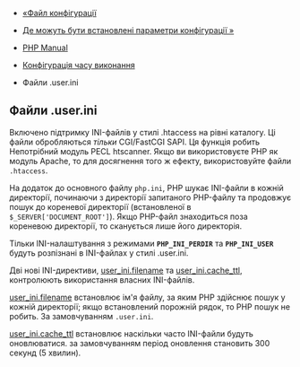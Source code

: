- [«Файл конфігурації](configuration.file.md)
- [Де можуть бути встановлені параметри конфігурації »](configuration.changes.modes.md)

- [PHP Manual](index.md)
- [Конфігурація часу виконання](configuration.md)
- Файли .user.ini

## Файли .user.ini

Включено підтримку INI-файлів у стилі .htaccess на рівні каталогу. Ці
файли обробляються *тільки* CGI/FastCGI SAPI. Ця функція робить
Непотрібний модуль PECL htscanner. Якщо ви використовуєте PHP як модуль
Apache, то для досягнення того ж ефекту, використовуйте файли
`.htaccess`.

На додаток до основного файлу `php.ini`, PHP шукає INI-файли в кожній
директорії, починаючи з директорії запитаного PHP-файлу та продовжує
пошук до кореневої директорії (встановленої в
`$_SERVER['DOCUMENT_ROOT']`). Якщо PHP-файл знаходиться поза кореневою
директорії, то сканується лише його директорія.

Тільки INI-налаштування з режимами **`PHP_INI_PERDIR`** та
**`PHP_INI_USER`** будуть розпізнані в INI-файлах у стилі .user.ini.

Дві нові INI-директиви, [user_ini.filename](ini.core.md#ini.user-ini.filename) та
[user_ini.cache_ttl](ini.core.md#ini.user-ini.cache-ttl), контролюють
використання власних INI-файлів.

[user_ini.filename](ini.core.md#ini.user-ini.filename) встановлює
ім'я файлу, за яким PHP здійснює пошук у кожній директорії; якщо
встановлений порожній рядок, то PHP пошук не робить. За замовчуванням
`.user.ini`.

[user_ini.cache_ttl](ini.core.md#ini.user-ini.cache-ttl) встановлює
наскільки часто INI-файли будуть оновлюватися. за
замовчуванням період оновлення становить 300 секунд (5 хвилин).
